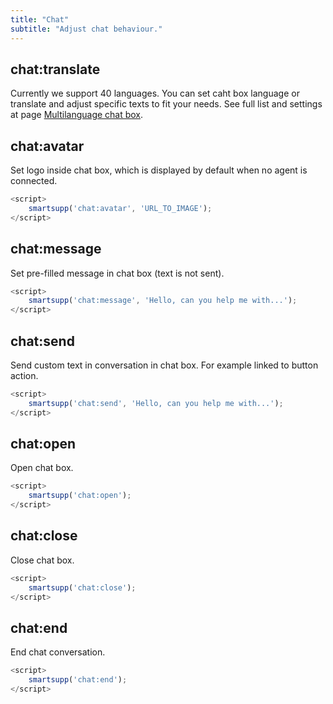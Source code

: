 ```yaml
---
title: "Chat"
subtitle: "Adjust chat behaviour."
---
```


## chat:translate

Currently we support 40 languages. You can set caht box language or translate and adjust specific texts to fit your needs. See full list and settings at page [Multilanguage chat box](/docs/examples/multilanguage-chat-box/).

## chat:avatar

Set logo inside chat box, which is displayed by default when no agent is connected.

```js
<script>
	smartsupp('chat:avatar', 'URL_TO_IMAGE');
</script>
```

## chat:message

Set pre-filled message in chat box (text is not sent).

```js
<script>
	smartsupp('chat:message', 'Hello, can you help me with...');
</script>
```

## chat:send

Send custom text in conversation in chat box. For example linked to button action.

```js
<script>
	smartsupp('chat:send', 'Hello, can you help me with...');
</script>
```

## chat:open

Open chat box.

```js
<script>
	smartsupp('chat:open');
</script>
```

## chat:close

Close chat box.

```js
<script>
	smartsupp('chat:close');
</script>
```

## chat:end

End chat conversation.

```js
<script>
	smartsupp('chat:end');
</script>
```